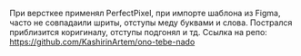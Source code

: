 При версткее применял PerfectPixel, при импорте шаблона из Figma, часто не совпадаили шриты, отступы меду буквами и слова. Пострался приблизится коригиналу, отступы подгонял и тд.
Ссылка на репо: https://github.com/KashirinArtem/ono-tebe-nado